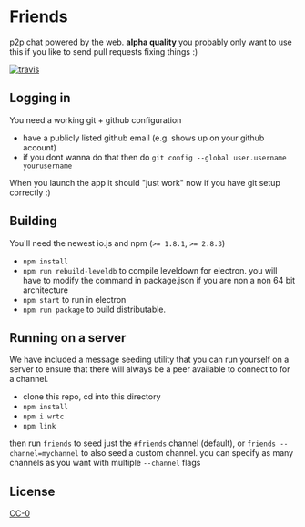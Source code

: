 # Friends

p2p chat powered by the web. **alpha quality** you probably only want to use this if you like to send pull requests fixing things :)

[![travis][travis-image]][travis-url]

[travis-image]: https://img.shields.io/travis/moose-team/friends.svg?style=flat
[travis-url]: https://travis-ci.org/moose-team/friends

## Logging in

You need a working git + github configuration

- have a publicly listed github email (e.g. shows up on your github account)
- if you dont wanna do that then do `git config --global user.username yourusername`

When you launch the app it should "just work" now if you have git setup correctly :)

## Building

You'll need the newest io.js and npm (`>= 1.8.1`, `>= 2.8.3`)

* `npm install`
* `npm run rebuild-leveldb` to compile leveldown for electron. you will have to modify the command in package.json if you are non a non 64 bit architecture
* `npm start` to run in electron
* `npm run package` to build distributable.

## Running on a server

We have included a message seeding utility that you can run yourself on a server to ensure that there will always be a peer available to connect to for a channel.

- clone this repo, cd into this directory
- `npm install`
- `npm i wrtc`
- `npm link`

then run `friends` to seed just the `#friends` channel (default), or `friends --channel=mychannel` to also seed a custom channel. you can specify as many channels as you want with multiple `--channel` flags

## License

[CC-0](LICENSE.md)

